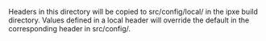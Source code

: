 Headers in this directory will be copied to src/config/local/ in the ipxe build
directory. Values defined in a local header will override the default in the
corresponding header in src/config/.
